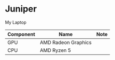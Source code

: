 # Juniper

My Laptop

| Component | Name                | Note |
| --------- | ------------------- | ---- |
| GPU       | AMD Radeon Graphics |      |
| CPU       | AMD Ryzen 5         |      |
